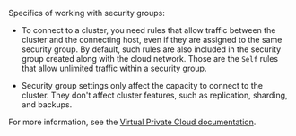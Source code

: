 Specifics of working with security groups:

- To connect to a cluster, you need rules that allow traffic between the cluster and the connecting host, even if they are assigned to the same security group. By default, such rules are also included in the security group created along with the cloud network. Those are the `Self` rules that allow unlimited traffic within a security group.

- Security group settings only affect the capacity to connect to the cluster. They don't affect cluster features, such as replication, sharding, and backups.

For more information, see the [Virtual Private Cloud documentation](../../vpc/concepts/security-groups.md).

